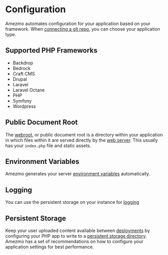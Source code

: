 # Configuration

Amezmo automates configuration for
your application based on your framework.
When [connecting a git repo](/docs/git),
you can choose your application type.

## Supported PHP Frameworks

- Backdrop
- Bedrock
- Craft CMS
- Drupal
- Laravel
- Laravel Octane
- PHP
- Symfony
- Wordpress

## Public Document Root

The [webroot](/docs/configuration/public-directory), or public document
root is a directory within your application in which
files within it are served directly by the [web server](/docs/nginx).
This usually has your `index.php` file and static assets.

## Environment Variables

Amezmo generates your server [environment variables](/docs/configuration/dotenv) automatically.

## Logging

You can use the persistent storage on your instance
for [logging](/docs/configuration/logging)

## Persistent Storage
Keep your user uploaded content available between
[deployments](/docs/deployments) by configuring your PHP app
to write to a [persistent storage directory](/docs/configuration/storage).
Amezmo has a set of recommendations on how to configure
your application settings for best performance.
